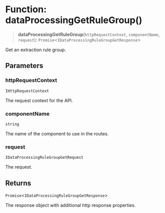 # Function: dataProcessingGetRuleGroup()

> **dataProcessingGetRuleGroup**(`httpRequestContext`, `componentName`, `request`): `Promise`\<`IDataProcessingRuleGroupGetResponse`\>

Get an extraction rule group.

## Parameters

### httpRequestContext

`IHttpRequestContext`

The request context for the API.

### componentName

`string`

The name of the component to use in the routes.

### request

`IDataProcessingRuleGroupGetRequest`

The request.

## Returns

`Promise`\<`IDataProcessingRuleGroupGetResponse`\>

The response object with additional http response properties.
